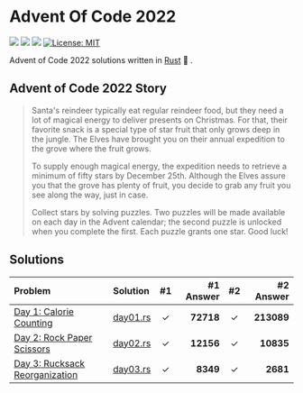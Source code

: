 # Advent Of Code 2022

![](https://img.shields.io/badge/day%20📅-3-blue)
![](https://img.shields.io/badge/stars%20⭐-6-yellow)
![](https://img.shields.io/badge/days%20completed-3-red)
[![License: MIT](https://img.shields.io/badge/License-MIT-yellow.svg)](https://opensource.org/licenses/MIT)

Advent of Code 2022 solutions written in [Rust](https://www.rust-lang.org/) :crab: .

## Advent of Code 2022 Story

> Santa's reindeer typically eat regular reindeer food, but they need a lot of magical energy to deliver presents on Christmas. For that, their favorite snack is a special type of star fruit that only grows deep in the jungle. The Elves have brought you on their annual expedition to the grove where the fruit grows.
>
> To supply enough magical energy, the expedition needs to retrieve a minimum of fifty stars by December 25th. Although the Elves assure you that the grove has plenty of fruit, you decide to grab any fruit you see along the way, just in case.
>
> Collect stars by solving puzzles. Two puzzles will be made available on each day in the Advent calendar; the second puzzle is unlocked when you complete the first. Each puzzle grants one star. Good luck!

## Solutions

| Problem                                                               | Solution                 | #1  | #1 Answer | #2  |  #2 Answer |
| :-------------------------------------------------------------------- | :----------------------- | :-: | --------: | :-: | ---------: |
| [Day 1: Calorie Counting](https://adventofcode.com/2022/day/1)        | [day01.rs](src/day01.rs) |  ✓  | **72718** |  ✓  | **213089** |
| [Day 2: Rock Paper Scissors](https://adventofcode.com/2022/day/2)     | [day02.rs](src/day02.rs) |  ✓  | **12156** |  ✓  |  **10835** |
| [Day 3: Rucksack Reorganization](https://adventofcode.com/2022/day/3) | [day03.rs](src/day03.rs) |  ✓  |  **8349** |  ✓  |   **2681** |

